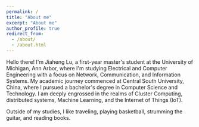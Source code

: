 ```yaml
---
permalink: /
title: "About me"
excerpt: "About me"
author_profile: true
redirect_from: 
  - /about/
  - /about.html
---
```

Hello there! I'm Jiaheng Lu, a first-year master's student at the University of Michigan, Ann Arbor, where I'm studying Electrical and Computer Engineering with a focus on Network, Communication, and Information Systems. My academic journey commenced at Central South University, China, where I pursued a bachelor's degree in Computer Science and Technology. I am deeply engrossed in the realms of Cluster Computing, distributed systems, Machine Learning, and the Internet of Things (IoT). 
<p>Outside of my studies, I like traveling, playing basketball, strumming the guitar, and reading books.
  
